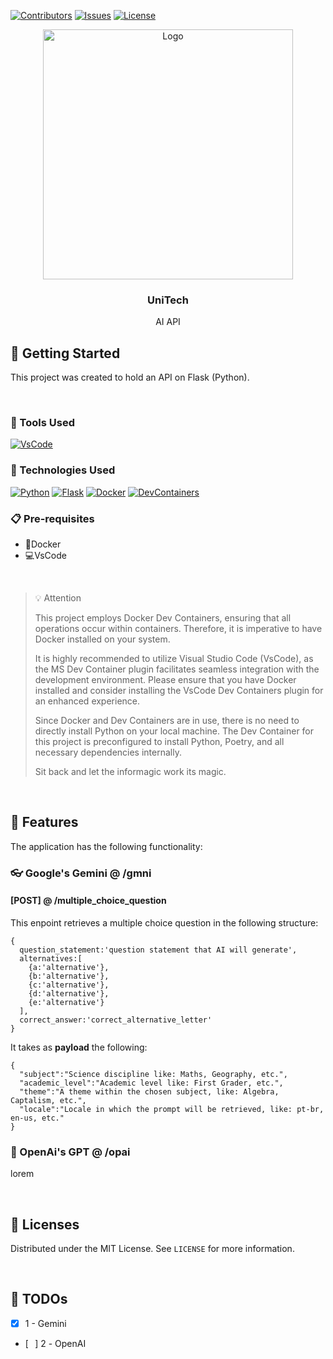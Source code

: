 [![Contributors][contributors-shield]][contributors-url]
[![Issues][issues-shield]][issues-url]
[![License][license-shield]][license-url]

<div align="center">
  <a href="#">
    <img src="https://cdn.technologyreview.jp/wp-content/uploads/sites/2/2019/08/21125432/datalabor3slow.gif" alt="Logo" width="400">
  </a>
  <h3 align="center">UniTech</h3>
  <p align="center">AI API</p>

</div>

## 🔰 Getting Started

This project was created to hold an API on Flask (Python).

<br/>

### 💾 Tools Used

[![VsCode][VsCode]][VsCode-url]

### 🤖 Technologies Used

[![Python][Python]][Python-url]
[![Flask][Flask]][Flask-url]
[![Docker][Docker]][Docker-url]
[![DevContainers][DevContainers]][DevContainers-url]

### 📋 Pre-requisites

- 🐋Docker
- 💻VsCode

<br/>

>💡 Attention
>
>This project employs Docker Dev Containers, ensuring that all operations occur within containers. Therefore, it is imperative to have Docker installed on your system.
>
>It is highly recommended to utilize Visual Studio Code (VsCode), as the MS Dev Container plugin facilitates seamless integration with the development environment. Please ensure that you have Docker installed and consider installing the VsCode Dev Containers plugin for an enhanced experience.
>
>Since Docker and Dev Containers are in use, there is no need to directly install Python on your local machine. The Dev Container for this project is preconfigured to install Python, Poetry, and all necessary dependencies internally.
>
>Sit back and let the informagic work its magic.


<br/>

## 🎨 Features
The application has the following functionality:

### 👓 Google's Gemini @ /gmni

#### [POST] @ /multiple_choice_question
This enpoint retrieves a multiple choice question in the following structure:
```
{
  question_statement:'question statement that AI will generate', 
  alternatives:[
    {a:'alternative'},
    {b:'alternative'}, 
    {c:'alternative'}, 
    {d:'alternative'}, 
    {e:'alternative'}
  ], 
  correct_answer:'correct_alternative_letter'
}
```
It takes as **payload** the following:
```
{
  "subject":"Science discipline like: Maths, Geography, etc.",
  "academic_level":"Academic level like: First Grader, etc.",
  "theme":"A theme within the chosen subject, like: Algebra, Captalism, etc.",
  "locale":"Locale in which the prompt will be retrieved, like: pt-br, en-us, etc."
}
```

### 🤖 OpenAi's GPT @ /opai

lorem

<br/>

## 📑 Licenses

Distributed under the MIT License. See `LICENSE` for more information.

<br/>

## 🧻 TODOs
- [X] 1 - Gemini
- [⠀] 2 - OpenAI

<!-- ASSETS -->

<!-- BADGE - Contributors -->

[contributors-shield]: https://img.shields.io/github/contributors/toledkrw/api-unitech.svg?style=for-the-badge
[contributors-url]: https://github.com/toledkrw/api-unitech/graphs/contributors

<!-- BADGE - Issues -->

[issues-shield]: https://img.shields.io/github/issues/toledkrw/api-unitech.svg?style=for-the-badge
[issues-url]: https://github.com/toledkrw/api-unitech/issues

<!-- BADGE - License -->

[license-shield]: https://img.shields.io/github/license/toledkrw/api-unitech.svg?style=for-the-badge
[license-url]: https://github.com/toledkrw/api-unitech/blob/main/LICENSE

<!--  -->
<!-- TECHNOLOGIES -->
<!--  -->

<!-- BADGE - VsCode -->
[VsCode]: https://img.shields.io/badge/Visual%20Studio%20Code-14354C.svg?style=for-the-badge&logo=visual-studio-code&logoColor=white
[VsCode-url]: https://code.visualstudio.com/

<!-- BADGE - Python -->
[Python]: https://img.shields.io/badge/Python-c29200?style=for-the-badge&logo=python&logoColor=white
[Python-url]: https://www.python.org/

<!-- BADGE - Docker -->
[Docker]: https://img.shields.io/badge/Docker-0078d7.svg?style=for-the-badge&logo=docker&logoColor=white
[Docker-url]: https://www.docker.com/products/docker-desktop/

<!-- BADGE - DevContainer -->
[DevContainers]: https://img.shields.io/badge/Dev%20Containers-73059e.svg?style=for-the-badge&logo=linuxcontainers&logoColor=white
[DevContainers-url]: https://marketplace.visualstudio.com/items?itemName=ms-vscode-remote.remote-containers

<!-- BADGE - Flask -->
[Flask]: https://img.shields.io/badge/Flask-000000.svg?style=for-the-badge&logo=flask&logoColor=white
[Flask-url]: https://flask.palletsprojects.com
